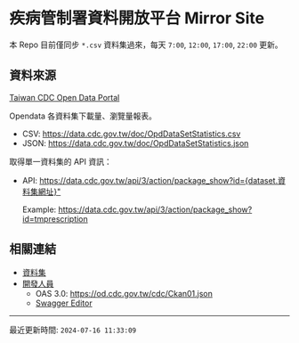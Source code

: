 # 疾病管制署資料開放平台 Mirror Site

本 Repo 目前僅同步 `*.csv` 資料集過來，每天 `7:00`, `12:00`, `17:00`, `22:00` 更新。

## 資料來源

[Taiwan CDC Open Data Portal](https://data.cdc.gov.tw/)

Opendata 各資料集下載量、瀏覽量報表。

- CSV: https://data.cdc.gov.tw/doc/OpdDataSetStatistics.csv
- JSON: https://data.cdc.gov.tw/doc/OpdDataSetStatistics.json

取得單一資料集的 API 資訊：

- API: <https://data.cdc.gov.tw/api/3/action/package_show?id={dataset.資料集網址}">

    Example: <https://data.cdc.gov.tw/api/3/action/package_show?id=tmprescription>

## 相關連結

- [資料集](https://data.cdc.gov.tw/dataset/)
- [開發人員](https://data.cdc.gov.tw/pages/developer)
  - OAS 3.0: <https://od.cdc.gov.tw/cdc/Ckan01.json>
  - [Swagger Editor](https://editor.swagger.io/)

---

最近更新時間: `2024-07-16 11:33:09`
